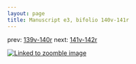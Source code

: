 ```yaml
---
layout: page
title: Manuscript e3, bifolio 140v-141r
---
```


prev: [139v-140r](../139v-140r/) next: [141v-142r](../141v-142r/)



[![Linked to zoomble image](http://www.homermultitext.org/iipsrv?IIIF=/project/homer/pyramidal/deepzoom/hmt/e3bifolio/v1/E3_140v_141r.tif/full/2000,/0/default.jpg)](http://www.homermultitext.org/ict2/?urn=urn:cite2:hmt:e3bifolio.v1:E3_140v_141r)

